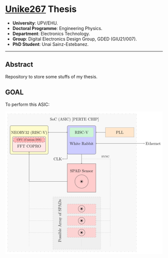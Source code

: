 # [Unike267](https://github.com/Unike267) Thesis

- **University**: UPV/EHU.
- **Doctoral Programme**: Engineering Physics.
- **Department**: Electronics Technology.
- **Group**: Digital Electronics Design Group, GDED (GIU21/007).
- **PhD Student**: Unai Sainz-Estebanez.

---

## Abstract

Repository to store some stuffs of my thesis.

## GOAL

To perform this ASIC:


<p align="center">
  <img src="figures/ASIC-Scheme.svg" alt="GitHub Stats">
</p>

